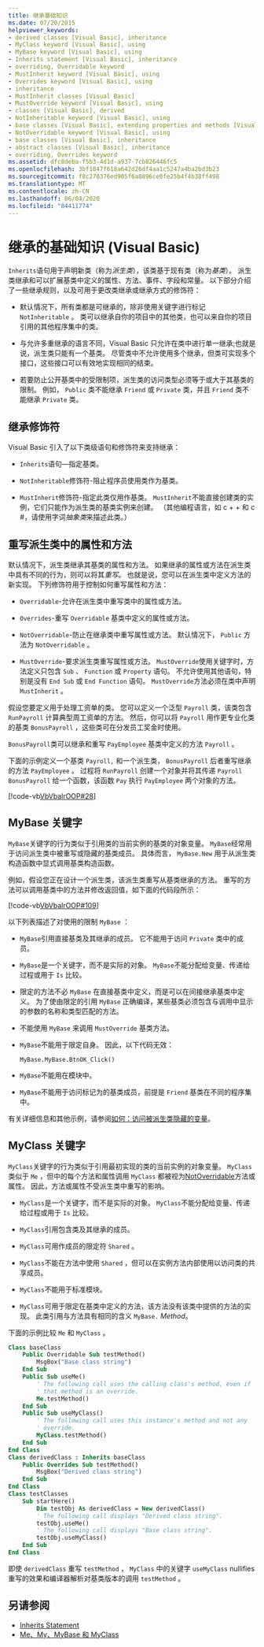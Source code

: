```yaml
---
title: 继承基础知识
ms.date: 07/20/2015
helpviewer_keywords:
- derived classes [Visual Basic], inheritance
- MyClass keyword [Visual Basic], using
- MyBase keyword [Visual Basic], using
- Inherits statement [Visual Basic], inheritance
- overriding, Overridable keyword
- MustInherit keyword [Visual Basic], using
- Overrides keyword [Visual Basic], using
- inheritance
- MustInherit classes [Visual Basic]
- MustOverride keyword [Visual Basic], using
- classes [Visual Basic], derived
- NotInheritable keyword [Visual Basic], using
- base classes [Visual Basic], extending properties and methods [Visual Basic]
- NotOverridable keyword [Visual Basic], using
- base classes [Visual Basic], inheritance
- abstract classes [Visual Basic], inheritance
- overriding, Overrides keyword
ms.assetid: dfc8deba-f5b3-4d1d-a937-7cb826446fc5
ms.openlocfilehash: 3bf1847f618a642d26df4aa1c5247a4ba2bd3b23
ms.sourcegitcommit: f8c270376ed905f6a8896ce0fe25b4f4b38ff498
ms.translationtype: MT
ms.contentlocale: zh-CN
ms.lasthandoff: 06/04/2020
ms.locfileid: "84411774"
---
```

# <a name="inheritance-basics-visual-basic"></a>继承的基础知识 (Visual Basic)

`Inherits`语句用于声明新类（称为*派生类*），该类基于现有类（称为*基类*）。 派生类继承和可以扩展基类中定义的属性、方法、事件、字段和常量。 以下部分介绍了一些继承规则，以及可用于更改类继承或继承方式的修饰符：

- 默认情况下，所有类都是可继承的，除非使用关键字进行标记 `NotInheritable` 。 类可以继承自你的项目中的其他类，也可以来自你的项目引用的其他程序集中的类。

- 与允许多重继承的语言不同，Visual Basic 只允许在类中进行单一继承;也就是说，派生类只能有一个基类。 尽管类中不允许使用多个继承，但类可实现多个接口，这些接口可以有效地实现相同的结束。

- 若要防止公开基类中的受限制项，派生类的访问类型必须等于或大于其基类的限制。 例如， `Public` 类不能继承 `Friend` 或 `Private` 类，并且 `Friend` 类不能继承 `Private` 类。

## <a name="inheritance-modifiers"></a>继承修饰符

Visual Basic 引入了以下类级语句和修饰符来支持继承：

- `Inherits`语句—指定基类。

- `NotInheritable`修饰符-阻止程序员使用类作为基类。

- `MustInherit`修饰符-指定此类仅用作基类。 `MustInherit`不能直接创建类的实例，它们只能作为派生类的基类实例来创建。 （其他编程语言，如 c + + 和 c #，请使用字词*抽象类*来描述此类。）

## <a name="overriding-properties-and-methods-in-derived-classes"></a>重写派生类中的属性和方法

默认情况下，派生类继承其基类的属性和方法。 如果继承的属性或方法在派生类中具有不同的行为，则可以将其*重写*。 也就是说，您可以在派生类中定义方法的新实现。 下列修饰符用于控制如何重写属性和方法：

- `Overridable`-允许在派生类中重写类中的属性或方法。

- `Overrides`-重写 `Overridable` 基类中定义的属性或方法。

- `NotOverridable`-防止在继承类中重写属性或方法。 默认情况下， `Public` 方法为 `NotOverridable` 。

- `MustOverride`-要求派生类重写属性或方法。 `MustOverride`使用关键字时，方法定义只包含 `Sub` 、 `Function` 或 `Property` 语句。 不允许使用其他语句，特别是没有 `End Sub` 或 `End Function` 语句。 `MustOverride`方法必须在类中声明 `MustInherit` 。

假设您要定义用于处理工资单的类。 您可以定义一个泛型 `Payroll` 类，该类包含 `RunPayroll` 计算典型周工资单的方法。 然后，你可以将 `Payroll` 用作更专业化类的基类 `BonusPayroll` ，这些类可在分发员工奖金时使用。

`BonusPayroll`类可以继承和重写 `PayEmployee` 基类中定义的方法 `Payroll` 。

下面的示例定义一个基类 `Payroll,` 和一个派生类， `BonusPayroll` 后者重写继承的方法 `PayEmployee` 。 过程将 `RunPayroll` 创建一个对象并将其传递 `Payroll` `BonusPayroll` 给一个函数，该函数 `Pay` 执行 `PayEmployee` 两个对象的方法。

[!code-vb[VbVbalrOOP#28](~/samples/snippets/visualbasic/VS_Snippets_VBCSharp/VbVbalrOOP/VB/OOP.vb#28)]

## <a name="the-mybase-keyword"></a>MyBase 关键字

`MyBase`关键字的行为类似于引用类的当前实例的基类的对象变量。 `MyBase`经常用于访问派生类中被重写或隐藏的基类成员。 具体而言， `MyBase.New` 用于从派生类构造函数中显式调用基类构造函数。

例如，假设您正在设计一个派生类，该派生类重写从基类继承的方法。 重写的方法可以调用基类中的方法并修改返回值，如下面的代码段所示：

[!code-vb[VbVbalrOOP#109](~/samples/snippets/visualbasic/VS_Snippets_VBCSharp/VbVbalrOOP/VB/OOP.vb#109)]

以下列表描述了对使用的限制 `MyBase` ：

- `MyBase`引用直接基类及其继承的成员。 它不能用于访问 `Private` 类中的成员。

- `MyBase`是一个关键字，而不是实际的对象。 `MyBase`不能分配给变量、传递给过程或用于 `Is` 比较。

- 限定的方法不必 `MyBase` 在直接基类中定义，而是可以在间接继承基类中定义。 为了使由限定的引用 `MyBase` 正确编译，某些基类必须包含与调用中显示的参数的名称和类型匹配的方法。

- 不能使用 `MyBase` 来调用 `MustOverride` 基类方法。

- `MyBase`不能用于限定自身。 因此，以下代码无效：

  `MyBase.MyBase.BtnOK_Click()`

- `MyBase`不能用在模块中。

- `MyBase`不能用于访问标记为的基类成员，前提是 `Friend` 基类在不同的程序集中。

有关详细信息和其他示例，请参阅[如何：访问被派生类隐藏的变量](../declared-elements/how-to-access-a-variable-hidden-by-a-derived-class.md)。

## <a name="the-myclass-keyword"></a>MyClass 关键字

`MyClass`关键字的行为类似于引用最初实现的类的当前实例的对象变量。 `MyClass`类似于 `Me` ，但中的每个方法和属性调用 `MyClass` 都被视为[NotOverridable](../../../language-reference/modifiers/notoverridable.md)方法或属性。 因此，方法或属性不受派生类中重写的影响。

- `MyClass`是一个关键字，而不是实际的对象。 `MyClass`不能分配给变量、传递给过程或用于 `Is` 比较。

- `MyClass`引用包含类及其继承的成员。

- `MyClass`可用作成员的限定符 `Shared` 。

- `MyClass`不能在方法中使用 `Shared` ，但可以在实例方法内部使用以访问类的共享成员。

- `MyClass`不能用于标准模块。

- `MyClass`可用于限定在基类中定义的方法，该方法没有该类中提供的方法的实现。 此类引用与方法具有相同的含义 `MyBase.` *Method*。

下面的示例比较 `Me` 和 `MyClass` 。

```vb
Class baseClass
    Public Overridable Sub testMethod()
        MsgBox("Base class string")
    End Sub
    Public Sub useMe()
        ' The following call uses the calling class's method, even if
        ' that method is an override.
        Me.testMethod()
    End Sub
    Public Sub useMyClass()
        ' The following call uses this instance's method and not any
        ' override.
        MyClass.testMethod()
    End Sub
End Class
Class derivedClass : Inherits baseClass
    Public Overrides Sub testMethod()
        MsgBox("Derived class string")
    End Sub
End Class
Class testClasses
    Sub startHere()
        Dim testObj As derivedClass = New derivedClass()
        ' The following call displays "Derived class string".
        testObj.useMe()
        ' The following call displays "Base class string".
        testObj.useMyClass()
    End Sub
End Class
```

即使 `derivedClass` 重写 `testMethod` ， `MyClass` 中的关键字 `useMyClass` nullifies 重写的效果和编译器解析对基类版本的调用 `testMethod` 。

## <a name="see-also"></a>另请参阅

- [Inherits Statement](../../../language-reference/statements/inherits-statement.md)
- [Me、My、MyBase 和 MyClass](../../program-structure/me-my-mybase-and-myclass.md)

